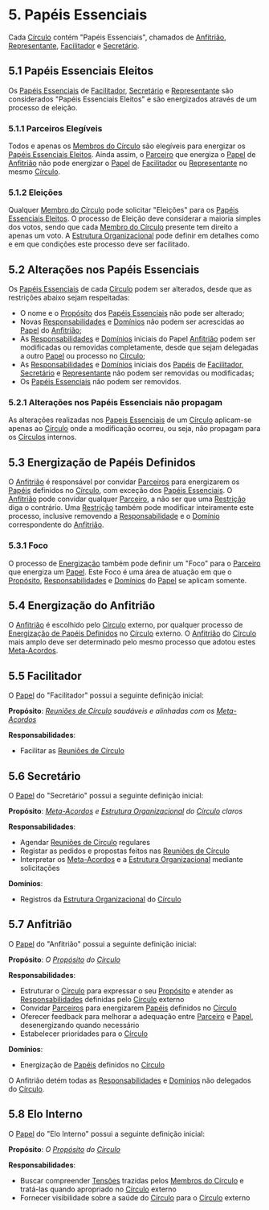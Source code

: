 # 5. <span id="papeis-essenciais">Papéis Essenciais</span>

Cada [Círculo][circulos] contém "Papéis Essenciais", chamados de [Anfitrião][anfitriao], [Representante][representante], [Facilitador][facilitador] e [Secretário][secretario].

## 5.1 <span id="papeis-essenciais-eleitos">Papéis Essenciais Eleitos</span>

Os [Papéis Essenciais][papeis-essenciais] de [Facilitador][facilitador], [Secretário][secretario] e [Representante][representante] são considerados "Papéis Essenciais Eleitos" e são energizados através de um processo de eleição.

### 5.1.1 <span id="parceiros-elegiveis">Parceiros Elegíveis</span>

Todos e apenas os [Membros do Círculo][membros-do-circulo] são elegíveis para energizar os [Papéis Essenciais Eleitos][papeis-essenciais-eleitos]. Ainda assim, o [Parceiro][parceiros] que energiza o [Papel][papeis] de [Anfitrião][anfitriao] não pode energizar o [Papel][papeis] de [Facilitador][facilitador] ou [Representante][representante] no mesmo [Círculo][circulos].

### 5.1.2 <span id="eleicoes">Eleições</span>

Qualquer [Membro do Círculo][membros-do-circulo] pode solicitar "Eleições" para os [Papéis Essenciais Eleitos][papeis-essenciais-eleitos]. O processo de Eleição deve considerar a maioria simples dos votos, sendo que cada [Membro do Círculo][membros-do-circulo] presente tem direito a apenas um voto. A [Estrutura Organizacional][estrutura-organizacional] pode definir em detalhes como e em que condições este processo deve ser facilitado.

## 5.2 <span id="alteracoes-nos-papeis-essenciais">Alterações nos Papéis Essenciais</span>

Os [Papéis Essenciais][papeis-essenciais] de cada [Círculo][circulos] podem ser alterados, desde que as restrições abaixo sejam respeitadas:

* O nome e o [Propósito][papeis] dos [Papéis Essenciais][papeis-essenciais] não pode ser alterado;
* Novas [Responsabilidades][papeis] e [Domínios][papeis] não podem ser acrescidas ao [Papel][papeis] do [Anfitrião][anfitriao];
* As [Responsabilidades][papeis] e [Domínios][papeis] iniciais do Papel [Anfitrião][anfitriao] podem ser modificadas ou removidas completamente, desde que sejam delegadas a outro [Papel][papeis] ou processo no [Círculo][circulos];
* As [Responsabilidades][papeis] e [Domínios][papeis] iniciais dos [Papéis][papeis] de [Facilitador][facilitador], [Secretário][secretario] e [Representante][representante] não podem ser removidas ou modificadas;
* Os [Papéis Essenciais][papeis-essenciais] não podem ser removidos.

### 5.2.1 <span id="alteracoes-nos-papeis-essenciais-nao-propagam">Alterações nos Papéis Essenciais não propagam</span>

As alterações realizadas nos [Papeis Essenciais][papeis-essenciais] de um [Círculo][circulos] aplicam-se apenas ao [Círculo][circulos] onde a modificação ocorreu, ou seja, não propagam para os [Círculos][circulos] internos.

## 5.3 <span id="energizacao-de-papeis-definidos">Energização de Papéis Definidos</span>

O [Anfitrião][anfitriao] é responsável por convidar [Parceiros][parceiros] para energizarem os [Papéis][papeis] definidos no [Círculo][circulos], com exceção dos [Papéis Essenciais][papeis-essenciais]. O [Anfitrião][anfitriao] pode convidar qualquer [Parceiro][parceiros], a não ser que uma [Restrição][restricoes] diga o contrário. Uma [Restrição][restricoes] também pode modificar inteiramente este processo, inclusive removendo a [Responsabilidade][papeis] e o [Domínio][papeis] correspondente do [Anfitrião][anfitriao].

### 5.3.1 <span id="">Foco</span>

O processo de [Energização][energizacao] também pode definir um "Foco" para o [Parceiro][parceiros] que energiza um [Papel][papeis]. Este Foco é uma área de atuação em que o [Propósito][papeis], [Responsabilidades][papeis] e [Domínios][papeis] do [Papel][papeis] se aplicam somente.  

## 5.4 <span id="energizacao-do-guia">Energização do Anfitrião</span>

O [Anfitrião][anfitriao] é escolhido pelo [Círculo][circulos] externo, por qualquer processo de [Energização de Papéis Definidos][energizacao-de-papeis-definidos] no [Círculo][circulos] externo. O [Anfitrião][anfitriao] do [Círculo][circulos] mais amplo deve ser determinado pelo mesmo processo que adotou estes [Meta-Acordos][meta-acordos].

## 5.5 <span id="facilitador">Facilitador</span>

O [Papel][papeis] do "Facilitador" possui a seguinte definição inicial:

**Propósito**: [_Reuniões de Círculo_][reunioes-de-circulo] _saudáveis e alinhadas com os_ [_Meta-Acordos_][meta-acordos]

**Responsabilidades**:

* Facilitar as [Reuniões de Círculo][reunioes-de-circulo]

## 5.6 <span id="secretario">Secretário</span>

O [Papel][papeis] do "Secretário" possui a seguinte definição inicial:

**Propósito**: [_Meta-Acordos_][meta-acordos] _e_ [_Estrutura Organizacional_][estrutura-organizacional] _do_ [_Círculo_][circulos] _claros_

**Responsabilidades**:

* Agendar [Reuniões de Círculo][reunioes-de-circulo] regulares
* Registar as pedidos e propostas feitos nas [Reuniões de Círculo][reunioes-de-circulo]
* Interpretar os [Meta-Acordos][meta-acordos] e a [Estrutura Organizacional][estrutura-organizacional] mediante solicitações

**Domínios**:

* Registros da [Estrutura Organizacional][estrutura-organizacional] do [Círculo][circulos]

## 5.7 <span id="anfitriao">Anfitrião</span>

O [Papel][papeis] do "Anfitrião" possui a seguinte definição inicial:

**Propósito**: _O_ [_Propósito_][papeis] _do_ [_Círculo_][circulos]

**Responsabilidades**:

* Estruturar o [Círculo][circulos] para expressar o seu [Propósito][papeis] e atender as [Responsabilidades][papeis] definidas pelo [Círculo][circulos] externo
* Convidar [Parceiros][parceiros] para energizarem [Papéis][papeis] definidos no [Círculo][circulos]
* Oferecer feedback para melhorar a adequação entre [Parceiro][parceiros] e [Papel][papeis], desenergizando quando necessário
* Estabelecer prioridades para o [Círculo][circulos]

**Domínios**:

* Energização de [Papéis][papeis] definidos no [Círculo][circulos]

O Anfitrião detém todas as [Responsabilidades][papeis] e [Domínios][papeis] não delegados do [Círculo][circulos].

## 5.8 <span id="representante">Elo Interno</span>

O [Papel][papeis] do "Elo Interno" possui a seguinte definição inicial:

**Propósito**: _O_ [_Propósito_][papeis] _do_ [_Círculo_][circulos]

**Responsabilidades**:

* Buscar compreender [Tensões][tensoes] trazidas pelos [Membros do Círculo][membros-do-circulo] e tratá-las quando apropriado no [Círculo][circulos] externo
* Fornecer visibilidade sobre a saúde do [Círculo][circulos] para o [Círculo][circulos] externo

<!-- Links -->
[meta-acordos]: README.md

[organizacao]: organizacao.md
[parceiros]: organizacao.md#parceiros
[tensoes]: organizacao.md#tensoes

[estrutura-organizacional]: estrutura-organizacional.md
[circulos]: estrutura-organizacional.md#circulos
[membros-do-circulo]: estrutura-organizacional.md#membros-do-circulo
[papeis]: estrutura-organizacional.md#papeis
[restricoes]: estrutura-organizacional.md#restricoes
[energizacao]: estrutura-organizacional.md#energizacao

[reunioes-de-circulo]: interacoes.md#reuniao-de-circulo

[papeis-essenciais]: papeis-essenciais.md
[anfitriao]: papeis-essenciais.md#anfitriao
[representante]: papeis-essenciais.md#representante
[facilitador]: papeis-essenciais.md#facilitador
[secretario]: papeis-essenciais.md#secretario
[energizacao-de-papeis-definidos]: papeis-essenciais.md#energizacao-de-papeis-definidos
[eleicoes]: papeis-essenciais.md#eleicoes
[papeis-essenciais-eleitos]: papeis-essenciais.md#papeis-essenciais-eleitos
